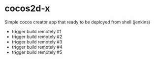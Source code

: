 # cocos2d-x

Simple cocos creator app that ready to be deployed from shell (jenkins)

- trigger build remotely #1
- trigger build remotely #2
- trigger build remotely #3
- trigger build remotely #4
- trigger build remotely #5
